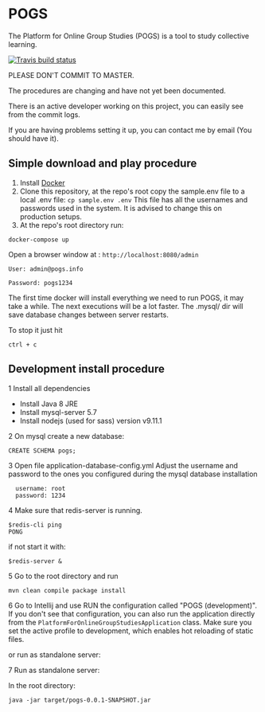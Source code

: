 
# POGS
The Platform for Online Group Studies (POGS) is a tool to study collective learning.

[![Travis build status](https://img.shields.io/travis/CCI-MIT/POGS.svg)](https://travis-ci.org/CCI-MIT/POGS)

PLEASE DON'T COMMIT TO MASTER.

The procedures are changing and have not yet been documented.

There is an active developer working on this project, you can easily see from the commit logs. 

If you are having problems setting it up, you can contact me by email (You should have it).


## Simple download and play procedure

1. Install [Docker](https://docs.docker.com/get-docker/)
2. Clone this repository, at the repo's root copy the sample.env file to a local .env file:
```cp sample.env .env``` 
 This file has all the usernames and passwords used in the system. It is advised to change this on production setups.
3. At the repo's root directory run:

```
docker-compose up
```


Open a browser window at :
```http://localhost:8080/admin```
```
User: admin@pogs.info

Password: pogs1234
```
The first time docker will install everything we need to run POGS, it may take a while.
The next executions will be a lot faster. The .mysql/ dir will save database changes between server restarts.

To stop it just hit
```
ctrl + c
```

## Development install procedure

1 Install all dependencies
 
 - Install Java 8 JRE
 - Install mysql-server 5.7
 - Install nodejs (used for sass) version v9.11.1
 
2 On mysql create a new database:

```
CREATE SCHEMA pogs;
```

3 Open file application-database-config.yml
Adjust the username and password to the ones you configured during the mysql database installation
 
```
  username: root
  password: 1234
```
4 Make sure that redis-server is running.
```
$redis-cli ping
PONG
```
if not start it with:
```
$redis-server & 
```

5 Go to the root directory and run

```
mvn clean compile package install 
```

6 Go to Intellij and use RUN the configuration called "POGS (development)". If you don't see that configuration, you can also run the application directly from the `PlatformForOnlineGroupStudiesApplication` class. Make sure you set the active profile to development, which enables hot reloading of static files.

or run as standalone server:

7 Run as standalone server:

In the root directory:
```
java -jar target/pogs-0.0.1-SNAPSHOT.jar
```

